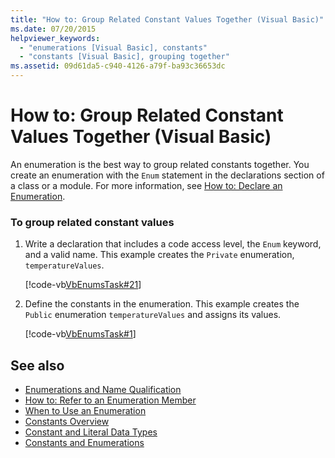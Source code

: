 ```yaml
---
title: "How to: Group Related Constant Values Together (Visual Basic)"
ms.date: 07/20/2015
helpviewer_keywords: 
  - "enumerations [Visual Basic], constants"
  - "constants [Visual Basic], grouping together"
ms.assetid: 09d61da5-c940-4126-a79f-ba93c36653dc
---
```

# How to: Group Related Constant Values Together (Visual Basic)
An enumeration is the best way to group related constants together. You create an enumeration with the `Enum` statement in the declarations section of a class or a module. For more information, see [How to: Declare an Enumeration](../../../../visual-basic/programming-guide/language-features/constants-enums/how-to-declare-enumerations.md).  
  
### To group related constant values  
  
1.  Write a declaration that includes a code access level, the `Enum` keyword, and a valid name. This example creates the `Private` enumeration, `temperatureValues`.  
  
     [!code-vb[VbEnumsTask#21](../../../../visual-basic/language-reference/statements/codesnippet/VisualBasic/how-to-group-related-constant-values-together_1.vb)]  
  
2.  Define the constants in the enumeration. This example creates the `Public` enumeration `temperatureValues` and assigns its values.  
  
     [!code-vb[VbEnumsTask#1](../../../../visual-basic/language-reference/statements/codesnippet/VisualBasic/how-to-group-related-constant-values-together_2.vb)]  
  
## See also
- [Enumerations and Name Qualification](../../../../visual-basic/programming-guide/language-features/constants-enums/enumerations-and-name-qualification.md)
- [How to: Refer to an Enumeration Member](../../../../visual-basic/programming-guide/language-features/constants-enums/how-to-refer-to-an-enumeration-member.md)
- [When to Use an Enumeration](../../../../visual-basic/programming-guide/language-features/constants-enums/when-to-use-an-enumeration.md)
- [Constants Overview](../../../../visual-basic/programming-guide/language-features/constants-enums/constants-overview.md)
- [Constant and Literal Data Types](../../../../visual-basic/programming-guide/language-features/constants-enums/constant-and-literal-data-types.md)
- [Constants and Enumerations](../../../../visual-basic/language-reference/constants-and-enumerations.md)
